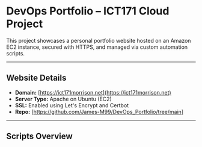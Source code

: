 # DevOps Portfolio – ICT171 Cloud Project

This project showcases a personal portfolio website hosted on an Amazon EC2 instance, secured with HTTPS, and managed via custom automation scripts.

---

## Website Details

- **Domain:** [https://ict171morrison.net](https://ict171morrison.net)
- **Server Type:** Apache on Ubuntu (EC2)
- **SSL:** Enabled using Let's Encrypt and Certbot
- **Repo:** [https://github.com/James-M99/DevOps_Portfolio/tree/main]

---

## Scripts Overview

